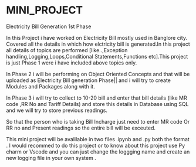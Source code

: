 # MINI_PROJECT
Electricity Bill Generation 1st Phase

In this Project i have worked on Electricity Bill mostly used in Banglore city.
Covered all the details in which how elctricity bill is generated.In this project all details of topics are performed [like..,Exception handling,Logging,Loops,Conditional Statements,Functions etc].This project is just Phase 1 were i have included above topics only.

In Phase 2 i will be performing on Object Oriented Concepts and that will be uploaded as Electricity Bill generation Phase||  and i will try to create Modules and Packages along with it.

In Phase 3 i will try to collect to 10-20 bill and enter that bill details (like MR code ,RR No and Tariff Details) and store this details in Database using SQL and we will try to store previous readings.

So that the person who is taking Bill Incharge just need to enter MR code Or RR no and Present readings so the entire bill will be exceuted.


This mini project will be avalilable in two files .ipynb and .py both the format . I would recommed to do this project or to know about this project use Py charm or Vscode and you can just change the loggging name and create an new logging file in your own system .
